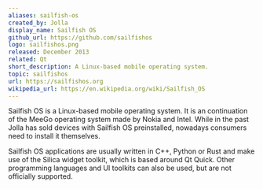 ```yaml
---
aliases: sailfish-os
created_by: Jolla
display_name: Sailfish OS
github_url: https://github.com/sailfishos
logo: sailfishos.png
released: December 2013
related: Qt
short_description: A Linux-based mobile operating system.
topic: sailfishos
url: https://sailfishos.org
wikipedia_url: https://en.wikipedia.org/wiki/Sailfish_OS
---
```


Sailfish OS is a Linux-based mobile operating system. It is an continuation of the MeeGo operating system made by Nokia
and Intel. While in the past Jolla has sold devices with Sailfish OS preinstalled, nowadays consumers need to install
it themselves.

Sailfish OS applications are usually written in C++, Python or Rust and make use of the Silica widget toolkit, which
is based around Qt Quick. Other programming languages and UI toolkits can also be used, but are not officially supported.
